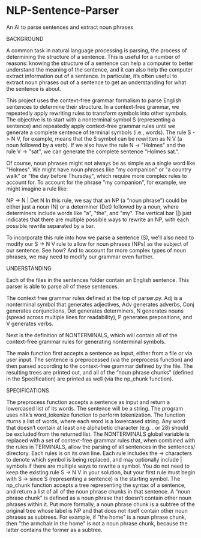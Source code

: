 # NLP-Sentence-Parser
An AI to parse sentences and extract noun phrases


BACKGROUND

A common task in natural language processing is parsing, the process of determining the structure of a sentence. This is useful for a number of reasons: knowing the structure of a sentence can help a computer to better understand the meaning of the sentence, and it can also help the computer extract information out of a sentence. In particular, it’s often useful to extract noun phrases out of a sentence to get an understanding for what the sentence is about.

This project uses the context-free grammar formalism to parse English sentences to determine their structure. In a context-free grammar, we repeatedly apply rewriting rules to transform symbols into other symbols. The objective is to start with a nonterminal symbol S (representing a sentence) and repeatedly apply context-free grammar rules until we generate a complete sentence of terminal symbols (i.e., words). The rule S -> N V, for example, means that the S symbol can be rewritten as N V (a noun followed by a verb). If we also have the rule N -> "Holmes" and the rule V -> "sat", we can generate the complete sentence "Holmes sat.".

Of course, noun phrases might not always be as simple as a single word like "Holmes". We might have noun phrases like "my companion" or "a country walk" or "the day before Thursday", which require more complex rules to account for. To account for the phrase "my companion", for example, we might imagine a rule like:

NP -> N | Det N
In this rule, we say that an NP (a “noun phrase”) could be either just a noun (N) or a determiner (Det) followed by a noun, where determiners include words like "a", "the", and "my". The vertical bar (|) just indicates that there are multiple possible ways to rewrite an NP, with each possible rewrite separated by a bar.

To incorporate this rule into how we parse a sentence (S), we’ll also need to modify our S -> N V rule to allow for noun phrases (NPs) as the subject of our sentence. See how? And to account for more complex types of noun phrases, we may need to modify our grammar even further.

UNDERSTANDING

Each of the files in the sentences folder contain an English sentence. This parser is able to parse all of these sentences.

The context free grammar rules defined at the top of parser.py. Adj is a nonterminal symbol that generates adjectives, Adv generates adverbs, Conj generates conjunctions, Det generates determiners, N generates nouns (spread across multiple lines for readability), P generates prepositions, and V generates verbs.

Next is the definition of NONTERMINALS, which will contain all of the context-free grammar rules for generating nonterminal symbols. 

The main function first accepts a sentence as input, either from a file or via user input. The sentence is preprocessed (via the preprocess function) and then parsed according to the context-free grammar defined by the file. The resulting trees are printed out, and all of the “noun phrase chunks” (defined in the Specification) are printed as well (via the np_chunk function).

SPECIFICATIONS

The preprocess function accepts a sentence as input and return a lowercased list of its words.
The sentence will be a string.
The program uses nltk’s word_tokenize function to perform tokenization.
The function rturns a list of words, where each word is a lowercased string.
Any word that doesn’t contain at least one alphabetic character (e.g. . or 28) should be excluded from the returned list.
The NONTERMINALS global variable is replaced with a set of context-free grammar rules that, when combined with the rules in TERMINALS, allow the parsing of all sentences in the sentences/ directory.
Each rules is on its own line. Each rule includes the -> characters to denote which symbol is being replaced, and may optionally include | symbols if there are multiple ways to rewrite a symbol.
You do not need to keep the existing rule S -> N V in your solution, but your first rule must begin with S -> since S (representing a sentence) is the starting symbol.
The np_chunk function accepts a tree representing the syntax of a sentence, and return a list of all of the noun phrase chunks in that sentence.
A “noun phrase chunk” is defined as a noun phrase that doesn’t contain other noun phrases within it. Put more formally, a noun phrase chunk is a subtree of the original tree whose label is NP and that does not itself contain other noun phrases as subtrees.
For example, if "the home" is a noun phrase chunk, then "the armchair in the home" is not a noun phrase chunk, because the latter contains the former as a subtree.
